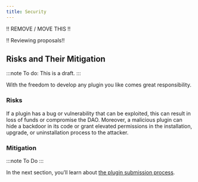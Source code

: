 ```yaml
---
title: Security
---
```


!! REMOVE / MOVE THIS !!

!! Reviewing proposals!!

## Risks and Their Mitigation

:::note
To do: This is a draft.
:::

With the freedom to develop any plugin you like comes great responsibility.

### Risks

If a plugin has a bug or vulnerability that can be exploited, this can result in loss of funds or compromise the DAO.
Moreover, a malicious plugin can hide a backdoor in its code or grant elevated permissions in the installation, upgrade, or uninstallation process to the attacker.

### Mitigation

:::note
To Do
:::

In the next section, you’ll learn about [the plugin submission process](02-plugin-submission.md).
